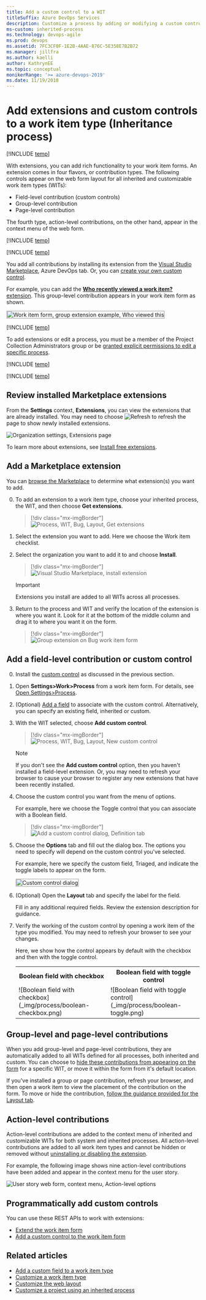 ```yaml
---
title: Add a custom control to a WIT 
titleSuffix: Azure DevOps Services
description: Customize a process by adding or modifying a custom control for work item type when working in Azure DevOps Services
ms-custom: inherited-process
ms.technology: devops-agile
ms.prod: devops
ms.assetid: 7FC3CF0F-1E2B-4AAE-876C-5E358E7B2B72
ms.manager: jillfra
ms.author: kaelli
author: KathrynEE
ms.topic: conceptual
monikerRange: '>= azure-devops-2019'
ms.date: 11/19/2018
---
```


# Add extensions and custom controls to a work item type  (Inheritance process)  

[!INCLUDE [temp](../../../boards/_shared/version-vsts-plus-azdevserver-2019.md)]

With extensions, you can add rich functionality to your work item forms. An extension comes in four flavors, or contribution types. The following controls appear on the web form layout for all inherited and customizable work item types (WITs):    
- Field-level contribution (custom controls) 
- Group-level contribution 
- Page-level contribution

The fourth type, action-level contributions, on the other hand, appear in the context menu of the web form.  

[!INCLUDE [temp](../_shared/note-on-prem-link.md)]

[!INCLUDE [temp](../_shared/choose-process-model.md)]

You add all contributions by installing its extension from the [Visual Studio Marketplace](https://marketplace.visualstudio.com/vsts), Azure DevOps tab. Or, you can [create your own custom control](../../../extend/get-started/node.md).

For example, you can add the [**Who recently viewed a work item?** extension](https://marketplace.visualstudio.com/items?itemName=mmanela.vsts-workitem-recentlyviewed). This group-level contribution appears in your work item form as shown.

<img src="_img/process/custom-controls-group-extension-example-who-recently-viewed.png" alt="Work item form, group extension example, Who viewed this" style="border: 2px solid #C3C3C3;" />


[!INCLUDE [temp](../_shared/process-prerequisites.md)] 

To add extensions or edit a process, you must be a member of the Project Collection Administrators group or be [granted explicit permissions to edit a specific process](../../../organizations/security/set-permissions-access-work-tracking.md#process-permissions).

[!INCLUDE [temp](../_shared/open-process-admin-context-ts.md)]

[!INCLUDE [temp](../_shared/automatic-update-project.md)] 


## Review installed Marketplace extensions   

From the **Settings** context, **Extensions**, you can view the extensions that are already installed. You may need to choose ![Refresh](_img/process/custom-controls-refresh_extensions.png) to refresh the page to show newly installed extensions.  

![Organization settings, Extensions page](_img/process/custom-controls-extensions-admin-page-ts.png)   

To learn more about extensions, see [Install free extensions](../../../marketplace/install-extension.md).

<a id="add-extension">  </a>
## Add a Marketplace extension   

You can [browse the Marketplace](https://marketplace.visualstudio.com/search?term=control%20group%20tab%20page&target=vsts&category=Plan%20and%20track&hosting=cloud&sortBy=Relevance) to determine what extension(s) you want to add.

0. To add an extension to a work item type, choose your inherited process, the WIT, and then choose **Get extensions**.
 
	> [!div class="mx-imgBorder"]  
	> ![Process, WIT, Bug, Layout, Get extensions](_img/process/cprocess-choose-extensions.png) 

0. Select the extension you want to add. Here we choose the Work item checklist.

0. Select the organization you want to add it to and choose **Install**.  

	> [!div class="mx-imgBorder"]  
	> ![Visual Studio Marketplace, install extension](_img/process/cprocess-install-extension.png) 

	> [!IMPORTANT]  
	> Extensions you install are added to all WITs across all processes.

0. Return to the process and WIT and verify the location of the extension is where you want it. Look for it at the bottom of the middle column and drag it to where you want it on the form. 

	> [!div class="mx-imgBorder"]  
	> ![Group extension on Bug work item form](_img/process/cpfield-add-checklist-extension.png) 


<a id="add-field-control"></a>
## Add a field-level contribution or custom control 

0. Install the [custom control](#add-extension) as discussed in the previous section.  
  
0. Open **Settings>Work>Process** from a work item form. For details, see [Open Settings>Process](add-custom-wit.md#open-process-wit).

0. (Optional) [Add a field](customize-process-field.md#add-custom-field) to associate with the custom control. Alternatively, you can specify an existing field, inherited or custom. 

0. With the WIT selected, choose **Add custom control**. 

	> [!div class="mx-imgBorder"]  
	> ![Process, WIT, Bug, Layout, New custom control](_img/process/cpcontrols-add-custom-control.png) 

	> [!NOTE]    
	> If you don't see the **Add custom control** option, then you haven't installed a field-level extension. Or, you may need to refresh your browser to cause your browser to register any new extensions that have been recently installed. 
	
0. Choose the custom control you want from the menu of options. 

	For example, here we choose the Toggle control that you can associate with a Boolean field.   

	> [!div class="mx-imgBorder"]  
	> ![Add a  custom control dialog, Definition tab](_img/process/custom-control-add-field-level-control-to-bug.png) 

0. Choose the **Options** tab and fill out the dialog box. The options you need to specify will depend on the custom control you've selected.   

	For example, here we specify the custom field, Triaged, and indicate the toggle labels to appear on the form.   

	<img src="_img/process/custom-control-add-field-level-control-to-bug-options-tab.png" alt="Custom control dialog" style="border: 2px solid #C3C3C3;" />

0. (Optional) Open the **Layout** tab and specify the label for the field. 
 
	Fill in any additional required fields. Review the extension description for guidance. 

0.	Verify the working of the custom control by opening a work item of the type you modified. You may need to refresh your browser to see your changes.  

	Here, we show how the control appears by default with the checkbox and then with the toggle control.  

	<table>
	<tr><th>Boolean field with checkbox</th>
	<th>Boolean field with toggle control</th></tr> 
	<tr><td>![Boolean field with checkbox](_img/process/boolean-checkbox.png)</td>
	<td>![Boolean field with toggle control](_img/process/boolean-toggle.png)</td>
	</tr> 
	</table>


## Group-level and page-level contributions

When you add group-level and page-level contributions, they are automatically added to all WITs defined for all processes, both inherited and custom. You can choose to [hide these contributions from appearing on the form](customize-process-field.md#show-hide-field) for a specific WIT, or move it within the form from it's default location. 

If you've installed a group or page contribution, refresh your browser, and then open a work item to view the placement of the contribution on the form. To move or hide the contribution, [follow the guidance provided for the Layout tab](customize-process-form.md).  


## Action-level contributions

Action-level contributions are added to the context menu of inherited and customizable WITs for both system and inherited processes. All action-level contributions are added to all work item types and cannot be hidden or removed without [uninstalling or disabling the extension](../../../marketplace/uninstall-disable-vsts-extensions.md).  

For example, the following image shows nine action-level contributions have been added and appear in the context menu for the user story.  

![User story web form, context menu, Action-level options](_img/process/custom-control-web-form-user-story-action-level-menu-options.png) 

<a id="process-rest-api">  </a>
## Programmatically add custom controls 
You can use these REST APIs to work with extensions:   
- [Extend the work item form](../../../extend/develop/add-workitem-extension.md)  
- [Add a custom control to the work item form](../../../extend/develop/custom-control.md)  


## Related articles 

- [Add a custom field to a work item type](customize-process-field.md)  
- [Customize a work item type](customize-process-wit.md)
- [Customize the web layout](customize-process-form.md)
- [Customize a project using an inherited process](customize-process.md)  


